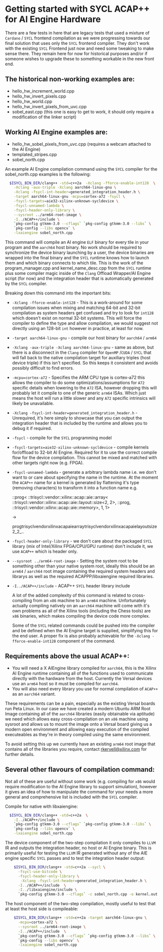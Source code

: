 Getting started with SYCL ACAP++ for AI Engine Hardware
==============================================================================

There are a few tests in here that are legacy tests that used a mixture of
`Cardano` / `SYCL` frontend compilation as we were progressing towards our final 
solution that uses only the `SYCL` frontend compiler. They don't work with the
existing `SYCL` Frontend just now and need some tweaking to make sense there.
They remain here for now for historical purposes and/or if someone wishes to
upgrade these to something workable in the new front end.

## The historical non-working examples are:

* hello\_hw\_increment\_world.cpp
* hello\_hw\_invert\_pixels.cpp
* hello\_hw\_world.cpp
* hello\_hw\_invert\_pixels\_from\_uvc.cpp
* sobel\_east.cpp (this one is easy to get to work, it should only require a
                   modification of the linker script)

## Working AI Engine examples are:

* hello\_hw\_sobel\_pixels\_from_uvc.cpp (requires a webcam attached to the AI
                                          Engine)
* templated\_stripes.cpp
* sobel\_north.cpp

An example AI Engine compilation command using the `SYCL` compiler for the 
sobel_north.cpp examples is the following:

```bash
  $ISYCL_BIN_DIR/clang++ -std=c++2a  -Xclang -fforce-enable-int128  \
    -Xclang -aux-triple -Xclang aarch64-linux-gnu \
    -Xclang -fsycl-int-header=generated_integration_header.h \
    -target aarch64-linux-gnu -mcpu=cortex-a72 -fsycl \
    -fsycl-targets=aie32-xilinx-unknown-sycldevice \
    -fsycl-unnamed-lambda \
    -fsycl-header-only-library \
    --sysroot ../arm64-root-image \
    -I../ACAP++/include \
    `pkg-config gtkmm-3.0 --cflags` `pkg-config gtkmm-3.0 --libs` \
    `pkg-config --libs opencv` \
    -lxaiengine sobel_north.cpp
```

This command will compile an AI engine `ELF` binary for every tile in your
program and the `aarch64` host binary. No work should be required to synchronize
the device binary launching by a user, the device binaries are wrapped into the 
final binary and the `SYCL` runtime knows how to launch them and which binary 
connects to which tile. This is the work of the program_manager.cpp and 
kernel_name_desc.cpp from the `SYCL` runtime plus some compiler magic inside of 
the `Clang` Offload Wrapper/AI Engine script (for now) and the integration header
that is automatically generated by the `SYCL` compiler.

Breaking down this command into the important bits:

* `-Xclang -fforce-enable-int128` - This is a work-around for some compilation
  issues when mixing and matching 64-bit and 32-bit compilation as system
  headers get confused and try to look for `int128` which doesn't exist on
  normal 32-bit systems. This will force the compiler to define the type and
  allow compilation, we would suggest not directly using an 128-bit `int`
  however in practice, at least for now.

* `-target aarch64-linux-gnu` - compile our host binary for `aarch64` / `arm64`

* `-Xclang -aux-triple -Xclang aarch64-linux-gnu` - same as above, but there is
  a disconnect in the `Clang` compiler for `OpenMP` /`CUDA` / `SYCL` that will
  fall back to the native compilation target for auxiliary triples
  (host device triple) if this isn't specified. So this keeps it consistent and
  avoids possibly difficult to find errors.

* `-mcpu=cortex-a72` - Specifies the ARM CPU type is cortex-a72 this allows the
  compiler to do some optimizations/assumptions for `A72` specific details when
  lowering to the `A72` ISA, however dropping this will probably let it compile
  to one of the generic `arm64` ISAs. Which just means the host will run a
  little slower and any `A72` specific intrinsics will likely be unavailable.

* `-Xclang -fsycl-int-header=generated_integration_header.h` - Unrequired, it's
  here simply to showcase that you can output the integration header that is
  included by the runtime and allows you to debug it if required.

* `-fsycl` - compile for the `SYCL` programming model

* `-fsycl-targets=aie32-xilinx-unknown-sycldevice` - compile kernels for/offload
  to 32-bit AI Engine. Required for it to use the correct compile flow for the
  device compilation. This cannot be mixed and matched with other targets right
  now (e.g. FPGA).

* `-fsycl-unnamed-lambda` - generate a arbitrary lambda name i.e. we don't want
  to or care about specifying the name in the runtime. At the moment the
  `ACAP++` name for a kernel is generated by flattening it's type
  (removing characters) to transform it into a function name e.g.

  ::prog< ::trisycl::vendor::xilinx::acap::aie::array<
    ::trisycl::vendor::xilinx::acap::aie::layout::size<2, 2>,
      ::prog, ::trisycl::vendor::xilinx::acap::aie::memory>, 1, 1>

  ->

  progtrisyclvendorxilinxacapaiearraytrisyclvendorxilinxacapaielayoutsize2_2_..

* `-fsycl-header-only-library` - we don't care about the packaged `SYCL` library
  (mix of Intel/Xilinx FPGA/CPU/GPU runtime) don't include it, we use `ACAP++`
  which is header only.
 
* `--sysroot ../arm64-root-image` - Setting the system root to be something
  other than your native system root, ideally this should be an `arm64` /
  `aarch64` root image containing the required system headers and librarys
  as well as the required ACAPPP/libxaiengine required libraries.

* `-I../ACAP++/include` - ACAP++ `SYCL` header library include

  A lot of the added complexity of this command is related to cross-compiling
  from an `x86` machine to an `arm64` machine. Unfortunately actually compiling
  natively on an `aarch64` machine will come with it's own problems as all of
  the Xilinx tools (including the Chess tools) are `x86` binaries, which makes
  compiling the device code more complex.

  Some of the `SYCL` related commands could be pushed into the compiler and
  be defined when the AI Engine target is supplied, simplifying this for the
  end user. A proper fix is also probably achievable for the
  `-Xclang -fforce-enable-int128` component of the command.

## Requirements above the usual ACAP++:

* You will need a X AIEngine library compiled for `aarch64`, this is the Xilinx
  AI  Engine runtime containing all of the functions used to communicate
  directly with the hardware from the host. Currently the Versal devices use an
  `arm64` host so it must be compiled for `aarch64`.
* You will also need every library you use for normal compilation of `ACAP++` as
  an `aarch64` variant.
  
These requirements can be a pain, especially as the existing Versal boards run 
Peta Linux. In our case we have created a modern Ubuntu ARM Root Image 
containing all of the `aarch64` libraries (easily obtainable via aptitude) we
need which allows easy cross-compilation on an `x86` machine using sysroot and
allows us to mount the image onto a Versal board giving us a modern open 
environment and allowing easy execution of the compiled executeables as they're 
in theory compiled using the same environment.

To avoid setting this up we currently have an existing `arm64` root image that 
contains all of the libraries you require, contact rkeryell@xilinx.com for 
further details.

## Several other flavours of compilation command:

Not all of these are useful without some work (e.g. compiling for `x86` would 
require modification to the AI Engine library to support simulation), however it
gives an idea of how to manipulate the command for your needs a more general and 
comprehensive list is included with the `SYCL` compiler.
 
  Compile for native with libxaiengine:

```bash
  $ISYCL_BIN_DIR/clang++ -std=c++2a  \
    -I../ACAP++/include \
    `pkg-config gtkmm-3.0 --cflags` `pkg-config gtkmm-3.0 --libs` \
    `pkg-config --libs opencv` \
    -lxaiengine sobel_north.cpp
```

  The device component of the two-step compilation it only compiles to `LLVM` IR
  and outputs the integration header, no host or AI Engine binary. This is
  primarily useful for testing the `LLVM` IR generated without any of the AIE
  engine specific `SYCL` passes and to test the integration header output:

```bash
    $ISYCL_BIN_DIR/clang++ -std=c++2a --sycl \
      -fsycl-use-bitcode \
      -fsycl-header-only-library \
       -Xclang -fsycl-int-header=generated_integration_header.h \
      -I../ACAP++/include  \
      -I../libxaiengine/include \
      `pkg-config gtkmm-3.0 --cflags` -c sobel_north.cpp -o kernel.out
```

  The host component of the two-step compilation, mostly useful to test that at
  least the host side is compileable:
  
```bash
    $ISYCL_BIN_DIR/clang++ -std=c++2a -target aarch64-linux-gnu \
      -mcpu=cortex-a72 \
      --sysroot ../arm64-root-image \
      -I../ACAP++/include  \
      `pkg-config gtkmm-3.0 --cflags` `pkg-config gtkmm-3.0 --libs` \
      `pkg-config --libs opencv` \
      -lxaiengine sobel_north.cpp
```
